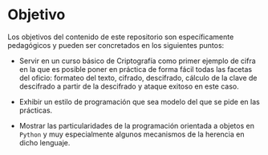 # Objetivo

Los objetivos del contenido de este repositorio son específicamente
pedagógicos y pueden ser concretados en los siguientes puntos:

* Servir en un curso básico de Criptografía como primer ejemplo de
  cifra en la que es posible poner en práctica de forma fácil todas
  las facetas del oficio: formateo del texto, cifrado, descifrado,
  cálculo de la clave de descifrado a partir de la descifrado y ataque
  exitoso en este caso.

* Exhibir un estilo de programación que sea modelo del que se pide en
  las prácticas.
  
* Mostrar las particularidades de la programación orientada a objetos
  en `Python` y muy especialmente algunos mecanismos de la herencia en
  dicho lenguaje.


